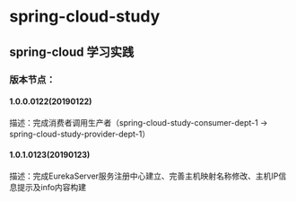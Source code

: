 # spring-cloud-study
## spring-cloud 学习实践
### 版本节点：
#### 1.0.0.0122(20190122)
描述：完成消费者调用生产者（spring-cloud-study-consumer-dept-1 -> spring-cloud-study-provider-dept-1）
#### 1.0.1.0123(20190123)
描述：完成EurekaServer服务注册中心建立、完善主机映射名称修改、主机IP信息提示及info内容构建